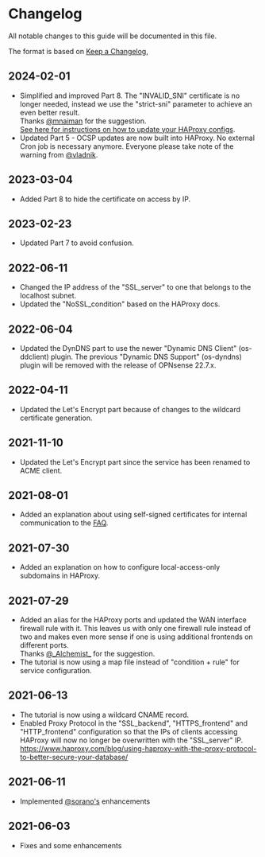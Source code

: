 # Changelog

All notable changes to this guide will be documented in this file.

The format is based on [Keep a Changelog](https://keepachangelog.com/en/1.0.0/),

[//]: # (and this project adheres to [Semantic Versioning]&#40;https://semver.org/spec/v2.0.0.html&#41;.)

## 2024-02-01

- Simplified and improved Part 8. The "INVALID_SNI" certificate is no longer needed, instead we use the "strict-sni" parameter to achieve an even better result.  
  Thanks [@mnaiman](https://github.com/opnsense/plugins/issues/3779#issuecomment-1920084820) for the suggestion.  
  [See here for instructions on how to update your HAProxy configs](https://forum.opnsense.org/index.php?topic=23339.msg188524#msg188524).
- Updated Part 5 - OCSP updates are now built into HAProxy. No external Cron job is necessary anymore.
  Everyone please take note of the warning from [@vladnik](https://forum.opnsense.org/index.php?topic=23339.msg188872#msg188872).

## 2023-03-04

- Added Part 8 to hide the certificate on access by IP.

## 2023-02-23

- Updated Part 7 to avoid confusion.

## 2022-06-11

- Changed the IP address of the "SSL_server" to one that belongs to the localhost subnet. 
- Updated the "NoSSL_condition" based on the HAProxy docs.

## 2022-06-04

- Updated the DynDNS part to use the newer "Dynamic DNS Client" (os-ddclient) plugin.
  The previous "Dynamic DNS Support" (os-dyndns) plugin will be removed with the release of OPNsense 22.7.x.

## 2022-04-11

- Updated the Let's Encrypt part because of changes to the wildcard certificate generation.

## 2021-11-10

- Updated the Let's Encrypt part since the service has been renamed to ACME client.

## 2021-08-01

- Added an explanation about using self-signed certificates for internal communication to the [FAQ](/faq).

## 2021-07-30

- Added an explanation on how to configure local-access-only subdomains in HAProxy.

## 2021-07-29

- Added an alias for the HAProxy ports and updated the WAN interface firewall rule with it.
  This leaves us with only one firewall rule instead of two and makes even more sense if one is using additional frontends on different ports.  
  Thanks [@\_Alchemist\_](https://forum.opnsense.org/index.php?topic=23339.msg113979#msg113979) for the suggestion.
- The tutorial is now using a map file instead of "condition + rule" for service configuration.

## 2021-06-13

- The tutorial is now using a wildcard CNAME record.
- Enabled Proxy Protocol in the "SSL_backend", "HTTPS_frontend" and "HTTP_frontend" configuration so that the IPs of clients accessing HAProxy will now no longer be overwritten with the "SSL_server" IP.
  <https://www.haproxy.com/blog/using-haproxy-with-the-proxy-protocol-to-better-secure-your-database/>

## 2021-06-11

- Implemented [@sorano's](https://forum.opnsense.org/index.php?topic=23339.msg111339#msg111339) enhancements

## 2021-06-03

- Fixes and some enhancements
